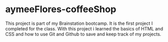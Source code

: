 # aymeeFlores-coffeeShop

This project is part of my Brainstation bootcamp. It is the first project I completed for the class.
With this project i learned the basics of HTML and CSS and how to use Git and Github to save and keep track of my projects. 
